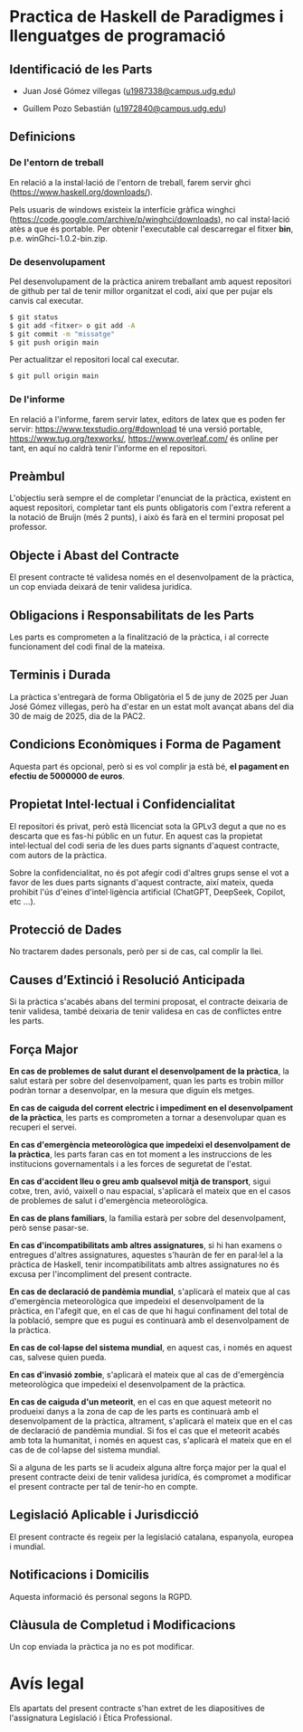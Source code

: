 # Practica de Haskell de Paradigmes i llenguatges de programació

## Identificació de les Parts

- Juan José Gómez villegas (u1987338@campus.udg.edu)

- Guillem Pozo Sebastián (u1972840@campus.udg.edu)

## Definicions

### De l'entorn de treball

En relació a la instal·lació de l'entorn de treball, farem servir ghci (https://www.haskell.org/downloads/).

Pels usuaris de windows existeix la interfície gràfica winghci (https://code.google.com/archive/p/winghci/downloads), no cal instal·lació atès a que és portable. Per obtenir l'executable cal descarregar el fitxer **bin**, p.e. winGhci-1.0.2-bin.zip.

### De desenvolupament

Pel desenvolupament de la pràctica anirem treballant amb aquest repositori de github per tal de tenir millor organitzat el codi, així que per pujar els canvis cal executar.

```bash
$ git status
$ git add <fitxer> o git add -A
$ git commit -m "missatge"
$ git push origin main
```

Per actualitzar el repositori local cal executar.

```bash
$ git pull origin main
```

### De l'informe

En relació a l'informe, farem servir latex, editors de latex que es poden fer servir: https://www.texstudio.org/#download té una versió portable, https://www.tug.org/texworks/, https://www.overleaf.com/ és online per tant, en aquí no caldrà tenir l'informe en el repositori.

## Preàmbul

L'objectiu serà sempre el de completar l'enunciat de la pràctica, existent en aquest repositori, completar tant els punts obligatoris com l'extra referent a la notació de Bruijn (més 2 punts), i això és farà en el termini proposat pel professor.

## Objecte i Abast del Contracte

El present contracte té validesa només en el desenvolpament de la pràctica, un cop enviada deixará de tenir validesa juridíca.

## Obligacions i Responsabilitats de les Parts

Les parts es comprometen a la finalització de la pràctica, i al correcte funcionament del codi final de la mateixa.

## Terminis i Durada

La pràctica s'entregarà de forma Obligatòria el 5 de juny de 2025 per Juan José Gómez villegas, però ha d'estar en un estat molt avançat abans del dia 30 de maig de 2025, dia de la PAC2.

## Condicions Econòmiques i Forma de Pagament

Aquesta part és opcional, però si es vol complir ja està bé, **el pagament en efectiu de 5000000 de euros**.

## Propietat Intel·lectual i Confidencialitat

El repositori és privat, però està llicenciat sota la GPLv3 degut a que no es descarta que es fas-hi públic en un futur. En aquest cas la propietat intel·lectual del codi seria de les dues parts signants d'aquest contracte, com autors de la pràctica.

Sobre la confidencialitat, no és pot afegir codi d'altres grups sense el vot a favor de les dues parts signants d'aquest contracte, així mateix, queda prohibit l'ús d'eines d'intel·ligència artificial (ChatGPT, DeepSeek, Copilot, etc ...).

## Protecció de Dades

No tractarem dades personals, però per si de cas, cal complir la llei.

## Causes d’Extinció i Resolució Anticipada

Si la pràctica s'acabés abans del termini proposat, el contracte deixaria de tenir validesa, també deixaria de tenir validesa en cas de conflictes entre les parts.

## Força Major

**En cas de problemes de salut durant el desenvolpament de la pràctica**, la salut estarà per sobre del desenvolpament, quan les parts es trobin millor podràn tornar a desenvolpar, en la mesura que diguin els metges.

**En cas de caiguda del corrent electric i impediment en el desenvolpament de la pràctica**, les parts es comprometen a tornar a desenvolupar quan es recuperi el servei.

**En cas d'emergència meteorològica que impedeixi el desenvolpament de la pràctica**, les parts faran cas en tot moment a les instruccions de les institucions governamentals i a les forces de seguretat de l'estat.

**En cas d'accident lleu o greu amb qualsevol mitjà de transport**, sigui cotxe, tren, avió, vaixell o nau espacial, s'aplicarà el mateix que en el casos de problemes de salut i d'emergència meteorològica.

**En cas de plans familiars**, la familia estarà per sobre del desenvolpament, però sense pasar-se.

**En cas d'incompatibilitats amb altres assignatures**, si hi han examens o entregues d'altres assignatures, aquestes s'hauràn de fer en paral·lel a la pràctica de Haskell, tenir incompatibilitats amb altres assignatures no és excusa per l'incompliment del present contracte.

**En cas de declaració de pandèmia mundial**, s'aplicarà el mateix que al cas d'emergència meteorològica que impedeixi el desenvolpament de la pràctica, en l'afegit que, en el cas de que hi hagui confinament del total de la població, sempre que es pugui es continuarà amb el desenvolpament de la pràctica.

**En cas de col·lapse del sistema mundial**, en aquest cas, i només en aquest cas, salvese quien pueda.

**En cas d'invasió zombie**, s'aplicarà el mateix que al cas de d'emergència meteorològica que impedeixi el desenvolpament de la pràctica.

**En cas de caiguda d'un meteorit**, en el cas en que aquest meteorit no produeixi danys a la zona de cap de les parts es continuarà amb el desenvolpament de la pràctica, altrament, s'aplicarà el mateix que en el cas de declaració de pandèmia mundial. Si fos el cas que el meteorit acabés amb tota la humanitat, i només en aquest cas, s'aplicarà el mateix que en el cas de de col·lapse del sistema mundial.

Si a alguna de les parts se li acudeix alguna altre força major per la qual el present contracte deixi de tenir validesa juridíca, és compromet a modificar el present contracte per tal de tenir-ho en compte.

## Legislació Aplicable i Jurisdicció

El present contracte és regeix per la legislació catalana, espanyola, europea i mundial.

## Notificacions i Domicilis

Aquesta informació és personal segons la RGPD.

## Clàusula de Completud i Modificacions

Un cop enviada la pràctica ja no es pot modificar.

# Avís legal

Els apartats del present contracte s'han extret de les diapositives de l'assignatura Legislació i Ètica Professional. 
